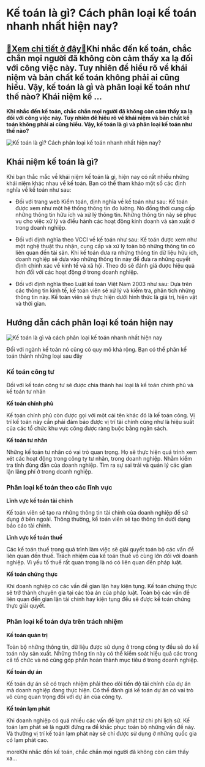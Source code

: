 Kế toán là gì? Cách phân loại kế toán nhanh nhất hiện nay?
==========================================================

[:gift:Xem chi tiết ở đây:gift:](https://hddtvn.com/ke-toan-la-gi-cach-phan-loai-ke-toan-nhanh-nhat-hien-nay/)Khi nhắc đến kế toán, chắc chắn mọi người đã không còn cảm thấy xa lạ đối với công việc này. Tuy nhiên để hiểu rõ về khái niệm và bản chất kế toán không phải ai cũng hiểu. Vậy, kế toán là gì và phân loại kế toán như thế nào? Khái niệm kế …
-----------------------------------------------------------------------------------------------------------------------------------------------------------------------------------------------------------------------------------------------

**Khi nhắc đến kế toán, chắc chắn mọi người đã không còn cảm thấy xa lạ đối với công việc này. Tuy nhiên để hiểu rõ về khái niệm và bản chất kế toán không phải ai cũng hiểu. Vậy, kế toán là gì và phân loại kế toán như thế nào?**


![Kế toán là gì? Cách phân loại kế toán nhanh nhất hiện nay?](https://hddtvn.com/wp-content/uploads/2021/01/ovJtdMbk2L.jpg)


Khái niệm kế toán là gì?
------------------------


Khi bạn thắc mắc về khái niệm kế toán là gì, hiện nay có rất nhiều những khái niệm khác nhau về kế toán. Bạn có thể tham khảo một số các định nghĩa về kế toán như sau:




* Đối với trang web Kiểm toán, định nghĩa về kế toán như sau: Kế toán được xem như một hệ thống thông tin đo lường. Nó đồng thời cung cấp những thông tin hữu ích và xử lý thông tin. Những thông tin này sẽ phục vụ cho việc xử lý và điều hành các hoạt động kinh doanh và sản xuất ở trong doanh nghiệp.

* Đối với định nghĩa theo VCCI về kế toán như sau: Kế toán được xem như một nghệ thuật thu nhận, cung cấp và xử lý toàn bộ những thông tin có liên quan đến tài sản. Khi kế toán đưa ra những thông tin dữ liệu hữu ích, doanh nghiệp sẽ dựa vào những thông tin này để đưa ra những quyết định chính xác về kinh tế và xã hội. Theo đó sẽ đánh giá được hiệu quả hơn đối với các hoạt động ở trong doanh nghiệp.

* Đối với định nghĩa theo Luật kế toán Việt Nam 2003 như sau: Dựa trên các thông tin kinh tế, kế toán viên sẽ xử lý và kiểm tra, phân tích những thông tin này. Kế toán viên sẽ thực hiện dưới hình thức là giá trị, hiện vật và thời gian.



Hướng dẫn cách phân loại kế toán hiện nay
-----------------------------------------


![Kế toán là gì và cách phân loại kế toán nhanh nhất hiện nay](https://hddtvn.com/wp-content/uploads/2021/01/68486446.jpg)


Đối với ngành kế toán nó cũng có quy mô khá rộng. Bạn có thể phân kế toán thành những loại sau đây


### Kế toán công tư


Đối với kế toán công tư sẽ được chia thành hai loại là kế toán chính phủ và kế toán tư nhân


**Kế toán chính phủ**


Kế toán chính phủ còn được gọi với một cái tên khác đó là kế toán công. Vị trí kế toán này cần phải đảm bảo được vị trí tài chính cũng như là hiệu suất của các tổ chức khu vực công được ràng buộc bằng ngân sách.


**Kế toán tư nhân**


Những kế toán tư nhân có vai trò quan trọng. Họ sẽ thực hiện quá trình xem xét các hoạt động trong công ty tư nhân, trong doanh nghiệp. Nhằm kiểm tra tính đúng đắn của doanh nghiệp. Tìm ra sự sai trái và quản lý các gian lận lãng phí ở trong doanh nghiệp.


### Phân loại kế toán theo các lĩnh vực


**Lĩnh vực kế toán tài chính**


Kế toán viên sẽ tạo ra những thông tin tài chính của doanh nghiệp để sử dụng ở bên ngoài. Thông thường, kế toán viên sẽ tạo thông tin dưới dạng báo cáo tài chính.


**Lĩnh vực kế toán thuế**


Các kế toán thuế trong quá trình làm việc sẽ giải quyết toán bộ các vấn đề liên quan đến thuế. Trách nhiệm của kế toán thuế vô cùng lớn đối với doanh nghiệp. Vì yếu tố thuế rất quan trọng là nó có liên quan đến pháp luật.


**Kế toán chứng thực**


Khi doanh nghiệp có các vấn đề gian lận hay kiện tụng. Kế toán chứng thực sẽ trở thành chuyên gia tại các tòa án của pháp luật. Toàn bộ các vấn đề liên quan đến gian lận tài chính hay kiện tụng đều sẽ được kế toán chứng thực giải quyết.


### Phân loại kế toán dựa trên trách nhiệm


**Kế toán quản trị**


Toàn bộ những thông tin, dữ liệu được sử dụng ở trong công ty đều sẽ do kế toán này sản xuất. Những thông tin này có thể kiểm soát hiệu quả các trong cả tổ chức và nó cũng góp phần hoàn thành mục tiêu ở trong doanh nghiệp.


**Kế toán dự án**


Kế toán dự án sẽ có trạch nhiệm phải theo dõi tiến độ tài chính của dự án mà doanh nghiệp đang thực hiện. Có thể đánh giá kế toán dự án có vai trò vô cùng quan trọng đối với dự án của công ty.


**Kế toán lạm phát**


Khi doanh nghiệp có quá nhiều các vấn đề lạm phát từ chi phí lịch sử. Kế toán lạm phát sẽ là người đứng ra để khắc phục toàn bộ những vấn đề này. Và thường vị trí kế toán lạm phát này sẽ chỉ được sử dụng ở những quốc gia có lạm phát cao.


moreKhi nhắc đến kế toán, chắc chắn mọi người đã không còn cảm thấy xa…


